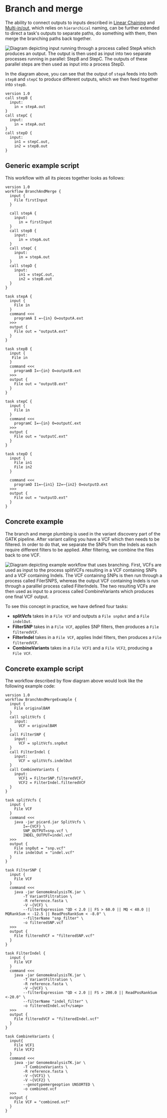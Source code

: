 # Branch and merge
The ability to connect outputs to inputs described in [Linear Chaining](Linear_chaining.md) and [Multi-in/out](MultiInput_MultiOutput.md), which relies on `hierarchical` naming, can be further extended to direct a task's outputs to separate paths, do something with them, then merge the branching paths back together.

![Diagram depicting input running through a process called StepA which produces an output. The output is then used as input into two separate processes running in parallel: StepB and StepC. The outputs of these parallel steps are then used as input into a process StepD.](../Images/branch_merge.png)

In the diagram above, you can see that the output of `stepA` feeds into both `stepB` and `stepC` to produce different outputs, which we then feed together into `stepD`.
```wdl
version 1.0
call stepB { 
  input: 
    in = stepA.out 
}
call stepC { 
  input: 
    in = stepA.out 
}
call stepD { 
  input: 
    in1 = stepC.out, 
    in2 = stepB.out 
}
```
## Generic example script

This workflow with all its pieces together looks as follows:

```wdl
version 1.0
workflow BranchAndMerge {
  input {
    File firstInput
  }
  
  call stepA { 
    input: 
      in = firstInput 
  }
  call stepB { 
    input: 
      in = stepA.out 
  }
  call stepC { 
    input: 
      in = stepA.out 
  }
  call stepD { 
    input: 
      in1 = stepC.out, 
      in2 = stepB.out 
  }
}

task stepA {
  input {
    File in
  }
  command <<<
    programA I =~{in} O=outputA.ext 
  >>>
  output { 
    File out = "outputA.ext" 
  }
}

task stepB {
  input {
   File in
  }
  command <<<
    programB I=~{in} O=outputB.ext 
  >>>
  output { 
    File out = "outputB.ext" 
  }
}

task stepC {
  input {
    File in
  }
  command <<<
    programC I=~{in} O=outputC.ext 
  >>>
  output { 
    File out = "outputC.ext" 
  }
}

task stepD {
  input {
    File in1
    File in2
  }

  command <<<
    programD I1=~{in1} I2=~{in2} O=outputD.ext 
  >>>
  output { 
    File out = "outputD.ext" 
  }
}
```
## Concrete example

The branch and merge plumbing is used in the variant discovery part of the GATK pipeline. After variant calling you have a VCF which then needs to be filtered. In order to do that, we separate the SNPs from the Indels as each require different filters to be applied. After filtering, we combine the files back to one VCF.

![Diagram depicting example workflow that uses branching. First, VCFs are used as input to the process splitVCFs resulting in a VCF containing SNPs and a VCF containing Indels. The VCF containing SNPs is then run through a process called FilerSNPS, whereas the output VCF containing Indels is run through a paralllel process called FilterIndels. The two resulting VCFs are then used as input to a process called CombineVariants which produces one final VCF output.](../Images/concrete_branch.png)

To see this concept in practice, we have defined four tasks:

* **splitVcfs** takes in a `File VCF` and outputs a `File snpOut` and a `File indelOut`.
* **FilterSNP** takes in a `File VCF`, applies SNP filters, then produces a `File filteredVCF`.
* **FilterIndel** takes in a `File VCF`, applies Indel filters, then produces a `File filteredVCF`.
* **CombineVariants** takes in a `File VCF1` and a `File VCF2`, producing a `File VCF`.

## Concrete example script

The workflow described by flow diagram above would look like the following example code:
```wdl
version 1.0
workflow BranchAndMergeExample {
  input {
    File originalBAM
  }
  call splitVcfs { 
    input: 
      VCF = originalBAM 
  }
  call FilterSNP { 
    input: 
      VCF = splitVcfs.snpOut 
  }
  call FilterIndel { 
    input: 
      VCF = splitVcfs.indelOut 
  }
  call CombineVariants { 
    input: 
      VCF1 = FilterSNP.filteredVCF, 
      VCF2 = FilterIndel.filteredVCF 
  }
}

task splitVcfs {
  input {
    File VCF
  }
  command <<<
    java -jar picard.jar SplitVcfs \
        I=~{VCF} \
        SNP_OUTPUT=snp.vcf \
        INDEL_OUTPUT=indel.vcf
  >>>
  output {
    File snpOut = "snp.vcf"
    File indelOut = "indel.vcf"
  }
}

task FilterSNP {
  input {
    File VCF
  }
  command <<<
    java -jar GenomeAnalysisTK.jar \
        -T VariantFiltration \
        -R reference.fasta \
        -V ~{VCF} \
        --filterExpression "QD < 2.0 || FS > 60.0 || MQ < 40.0 || MQRankSum < -12.5 || ReadPosRankSum < -8.0" \
        --filterName "snp_filter" \
        -o filteredSNP.vcf
  >>>
  output {
    File filteredVCF = "filteredSNP.vcf"
  }
}

task FilterIndel {
  input {
    File VCF
  }
  command <<<
    java -jar GenomeAnalysisTK.jar \
        -T VariantFiltration \
        -R reference.fasta \
        -V ~{VCF} \
        --filterExpression "QD < 2.0 || FS > 200.0 || ReadPosRankSum <-20.0" \
        --filterName "indel_filter" \
        -o filteredIndel.vcf</samp>
  >>>
  output {
    File filteredVCF = "filteredIndel.vcf"
  }
}

task CombineVariants {
  input{
    File VCF1
    File VCF2
  }
  command <<<
    java -jar GenomeAnalysisTK.jar \
        -T CombineVariants \
        -R reference.fasta \
        -V ~{VCF1} \
        -V ~{VCF2} \
        --genotypemergeoption UNSORTED \
        -o combined.vcf
  >>>
  output {
    File VCF = "combined.vcf"
  }
}
```
